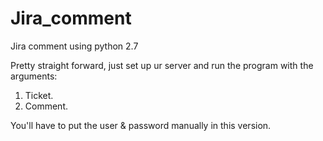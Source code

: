 # Jira_comment
Jira comment using python 2.7

Pretty straight forward, just set up ur server and run the program with the arguments:
1. Ticket.
2. Comment.

You'll have to put the user & password manually in this version.